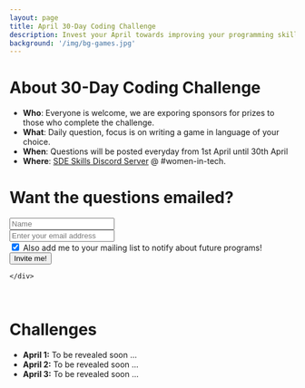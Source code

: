 ```yaml
---
layout: page
title: April 30-Day Coding Challenge
description: Invest your April towards improving your programming skills, build one game each day.
background: '/img/bg-games.jpg'
---
```


# About 30-Day Coding Challenge
* **Who**: Everyone is welcome, we are exporing sponsors for prizes to those who complete the challenge.
* **What**: Daily question, focus is on writing a  game in language of your choice.
* **When**: Questions will be posted everyday from 1st April until 30th April
* **Where**: [SDE Skills Discord Server](https://sdeskills.com/discord) @ #women-in-tech.

# Want the questions emailed?
<form name="challenge" id="challenge">
  <div class="form-row">
    <div class="col-mx-12 col-md-9">
		<div class="row">
			<div class="col-mx-12 col-md-5">
			<input type="text" class="form-control form-control-lg mt-2" placeholder="Name" id="name" name="name">
			</div>
			<div class="col-mx-12 col-md-7">
			<input type="text" class="form-control form-control-lg mt-2" placeholder="Enter your email address" name="email" id="email">
			</div>
		</div>
		<div class="row">
			<div class="col-12">
				<div class="form-check">
					<input class="form-check-input" name="notify" type="checkbox" id="notify" checked="checked">
					<label class="form-check-label" for="notify">Also add me to your mailing list to notify about future programs!</label>
      			</div>
			</div>
	    </div>
    </div>
    <div class="col">
      <input  name="purpose" type="hidden" id="purpose" value="30dchallenge">
	  <button id="challengeSubmit" type="Submit" class="btn btn-primary mt-2">Invite me!</button>

    </div>
  </div>
</form>
<br/>

# Challenges
* **April 1:** To be revealed soon ...
* **April 2:** To be revealed soon ...
* **April 3:** To be revealed soon ...
